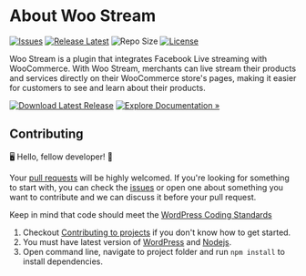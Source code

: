 
# About Woo Stream

[![Issues](https://img.shields.io/github/issues/zohaib87/woo-stream)](https://github.com/zohaib87/woo-stream/issues)
[![Release Latest](https://img.shields.io/github/v/release/zohaib87/woo-stream?color=yellowgreen)](https://github.com/zohaib87/woo-stream/releases/latest)
![Repo Size](https://img.shields.io/github/repo-size/zohaib87/woo-stream.svg)
[![License](https://img.shields.io/github/license/zohaib87/woo-stream)](https://github.com/zohaib87/woo-stream/blob/master/LICENSE.md)

Woo Stream is a plugin that integrates Facebook Live streaming with WooCommerce. With Woo Stream, merchants can live stream their products and services directly on their WooCommerce store's pages, making it easier for customers to see and learn about their products.

[![Download Latest Release](https://img.shields.io/badge/Download_Latest_Release-blue?style=for-the-badge)](https://github.com/zohaib87/woo-stream/releases/latest/download/woo-stream.zip)
[![Explore Documentation »](https://img.shields.io/badge/Explore_Documentation-282a2e?style=for-the-badge)](https://zohaib87.github.io/woo-stream)

## Contributing

🖥️ Hello, fellow developer! 🙂

Your [pull requests](https://github.com/zohaib87/woo-stream/pulls) will be highly welcomed. If you're looking for something to start with, you can check the [issues](https://github.com/zohaib87/woo-stream/issues) or open one about something you want to contribute and we can discuss it before your pull request.

Keep in mind that code should meet the [WordPress Coding Standards](https://developer.wordpress.org/coding-standards/wordpress-coding-standards/)

1. Checkout [Contributing to projects](https://docs.github.com/en/get-started/quickstart/contributing-to-projects) if you don't know how to get started.
2. You must have latest version of [WordPress](https://wordpress.org/) and [Nodejs](https://nodejs.org/en/).
3. Open command line, navigate to project folder and run `npm install` to install dependencies.
